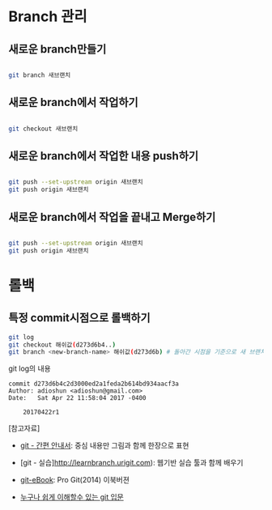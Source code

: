 # Branch 관리
## 새로운 branch만들기 

```bash

git branch 새브랜치

```

## 새로운 branch에서 작업하기

```bash

git checkout 새브랜치

```

## 새로운 branch에서 작업한 내용 push하기 

```bash

git push --set-upstream origin 새브랜치
git push origin 새브랜치

```

## 새로운 branch에서 작업을 끝내고 Merge하기
```bash

git push --set-upstream origin 새브랜치
git push origin 새브랜치

```


# 롤백
## 특정 commit시점으로 롤백하기 

```bash
git log
git checkout 해쉬값(d273d6b4..)
git branch <new-branch-name> 해쉬값(d273d6b) # 돌아간 시점을 기준으로 새 브랜치 만들기

```
git log의 내용 
```
commit d273d6b4c2d3000ed2a1feda2b614bd934aacf3a
Author: adioshun <adioshun@gmail.com>
Date:   Sat Apr 22 11:58:04 2017 -0400

    20170422r1
```


[참고자료]

- [git - 간편 안내서](http://rogerdudler.github.io/git-guide/index.ko.html): 중심 내용만 그림과 함께 한장으로 표현

- [git - 실습]http://learnbranch.urigit.com): 웹기반 실습 툴과 함께 배우기

- [git-eBook](https://git-scm.com/book/ko/v2): Pro Git(2014) 이북버젼

- [누구나 쉽게 이해할수 있는 git 입문](https://backlogtool.com/git-guide/kr/stepup/stepup1_1.html)



